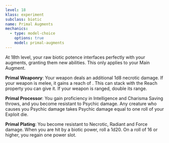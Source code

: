 ```yaml
---
level: 18
klass: experiment
subclass: biotic
name: Primal Augments
mechanics:
  - type: model-choice
    options: true
    model: primal-augments
---
```

At 18th level, your raw biotic potence interfaces perfectly with your augments, granting them new abilities. This only applies to your Main Augment.

__Primal Weaponry__: Your weapon deals an additional 1d8 necrotic damage. If your weapon is melee, it gains a reach of <me-distance length="5" />. This can stack with the Reach property you can give it. If your weapon is ranged, double its range.

__Primal Processor__: You gain proficiency in Intelligence and Charisma Saving throws, and you become resistant to Psychic damage. Any creature who causes you Psychic damage takes Psychic damage equal to one roll of your Exploit die.

__Primal Plating__: You become resistant to Necrotic, Radiant and Force damage. When you are hit by a biotic power, roll a 1d20. On a roll of 16 or higher, you regain one power slot.
